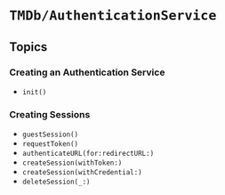 # ``TMDb/AuthenticationService``

## Topics

### Creating an Authentication Service

- ``init()``

### Creating Sessions

- ``guestSession()``
- ``requestToken()``
- ``authenticateURL(for:redirectURL:)``
- ``createSession(withToken:)``
- ``createSession(withCredential:)``
- ``deleteSession(_:)``
